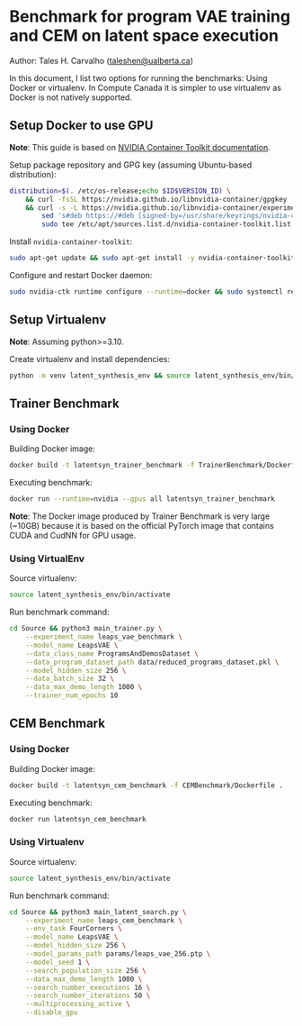# Benchmark for program VAE training and CEM on latent space execution

Author: Tales H. Carvalho (taleshen@ualberta.ca)

In this document, I list two options for running the benchmarks: Using Docker or virtualenv. In Compute Canada it is simpler to use virtualenv as Docker is not natively supported.

## Setup Docker to use GPU

**Note**: This guide is based on [NVIDIA Container Toolkit documentation](https://docs.nvidia.com/datacenter/cloud-native/container-toolkit/install-guide.html#docker).

Setup package repository and GPG key (assuming Ubuntu-based distribution):
```bash
distribution=$(. /etc/os-release;echo $ID$VERSION_ID) \
    && curl -fsSL https://nvidia.github.io/libnvidia-container/gpgkey | sudo gpg --dearmor -o /usr/share/keyrings/nvidia-container-toolkit-keyring.gpg \
    && curl -s -L https://nvidia.github.io/libnvidia-container/experimental/$distribution/libnvidia-container.list | \
        sed 's#deb https://#deb [signed-by=/usr/share/keyrings/nvidia-container-toolkit-keyring.gpg] https://#g' | \
        sudo tee /etc/apt/sources.list.d/nvidia-container-toolkit.list
```

Install `nvidia-container-toolkit`:
```bash
sudo apt-get update && sudo apt-get install -y nvidia-container-toolkit
```

Configure and restart Docker daemon:
```bash
sudo nvidia-ctk runtime configure --runtime=docker && sudo systemctl restart docker
```

## Setup Virtualenv

**Note**: Assuming python>=3.10.

Create virtualenv and install dependencies:
```bash
python -m venv latent_synthesis_env && source latent_synthesis_env/bin/activate && pip install -r Source/requirements.txt
```

## Trainer Benchmark

### Using Docker

Building Docker image:
```bash
docker build -t latentsyn_trainer_benchmark -f TrainerBenchmark/Dockerfile .
```

Executing benchmark:
```bash
docker run --runtime=nvidia --gpus all latentsyn_trainer_benchmark
```

**Note**: The Docker image produced by Trainer Benchmark is very large (~10GB) because it is based on the official PyTorch image that contains CUDA and CudNN for GPU usage.

### Using VirtualEnv

Source virtualenv:
```bash
source latent_synthesis_env/bin/activate
```

Run benchmark command:
```bash
cd Source && python3 main_trainer.py \
    --experiment_name leaps_vae_benchmark \
    --model_name LeapsVAE \
    --data_class_name ProgramsAndDemosDataset \
    --data_program_dataset_path data/reduced_programs_dataset.pkl \
    --model_hidden_size 256 \
    --data_batch_size 32 \
    --data_max_demo_length 1000 \
    --trainer_num_epochs 10
```

## CEM Benchmark

### Using Docker

Building Docker image:
```bash
docker build -t latentsyn_cem_benchmark -f CEMBenchmark/Dockerfile .
```

Executing benchmark:
```bash
docker run latentsyn_cem_benchmark
```

### Using Virtualenv

Source virtualenv:
```bash
source latent_synthesis_env/bin/activate
```

Run benchmark command:
```bash
cd Source && python3 main_latent_search.py \
    --experiment_name leaps_cem_benchmark \
    --env_task FourCorners \
    --model_name LeapsVAE \
    --model_hidden_size 256 \
    --model_params_path params/leaps_vae_256.ptp \
    --model_seed 1 \
    --search_population_size 256 \
    --data_max_demo_length 1000 \
    --search_number_executions 16 \
    --search_number_iterations 50 \
    --multiprocessing_active \
    --disable_gpu
```
